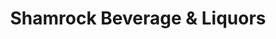 ---
title: "Shamrock Beverage & Liquors"
url: /orlando/shamrock-beverage-and-liquors/
shop: alcohol
---